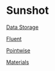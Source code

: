 # Sunshot

[Data Storage]()

[Fluent]()

[Pointwise]()

[Materials](../Engineering/Materials/Fluid/fluids.html)



